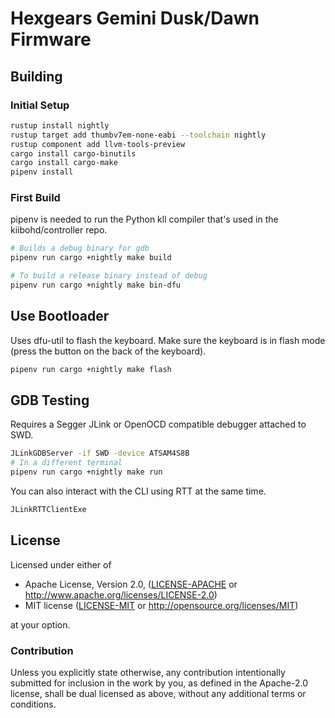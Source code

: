 # Hexgears Gemini Dusk/Dawn Firmware

## Building

### Initial Setup

```bash
rustup install nightly
rustup target add thumbv7em-none-eabi --toolchain nightly
rustup component add llvm-tools-preview
cargo install cargo-binutils
cargo install cargo-make
pipenv install
```


### First Build

pipenv is needed to run the Python kll compiler that's used in the kiibohd/controller repo.

```bash
# Builds a debug binary for gdb
pipenv run cargo +nightly make build

# To build a release binary instead of debug
pipenv run cargo +nightly make bin-dfu
```


## Use Bootloader

Uses dfu-util to flash the keyboard.
Make sure the keyboard is in flash mode (press the button on the back of the keyboard).

```bash
pipenv run cargo +nightly make flash
```


## GDB Testing

Requires a Segger JLink or OpenOCD compatible debugger attached to SWD.

```bash
JLinkGDBServer -if SWD -device ATSAM4S8B
# In a different terminal
pipenv run cargo +nightly make run
```

You can also interact with the CLI using RTT at the same time.

```bash
JLinkRTTClientExe
```


## License

Licensed under either of

 * Apache License, Version 2.0, ([LICENSE-APACHE](LICENSE-APACHE) or http://www.apache.org/licenses/LICENSE-2.0)
 * MIT license ([LICENSE-MIT](LICENSE-MIT) or http://opensource.org/licenses/MIT)

at your option.


### Contribution

Unless you explicitly state otherwise, any contribution intentionally submitted
for inclusion in the work by you, as defined in the Apache-2.0 license, shall be dual licensed as above, without any
additional terms or conditions.

